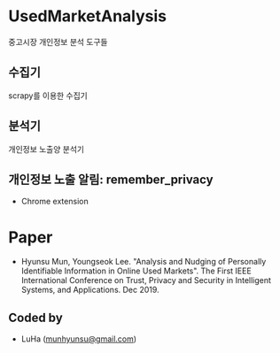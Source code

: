 # UsedMarketAnalysis
중고시장 개인정보 분석 도구들

수집기
----------
scrapy를 이용한 수집기

분석기
----------
개인정보 노출양 분석기

## 개인정보 노출 알림: remember\_privacy
- Chrome extension


# Paper
- Hyunsu Mun, Youngseok Lee. "Analysis and Nudging of Personally Identifiable Information in Online Used Markets". The First IEEE International Conference on Trust, Privacy and Security in Intelligent Systems, and Applications. Dec 2019.

## Coded by
- LuHa (munhyunsu@gmail.com)

